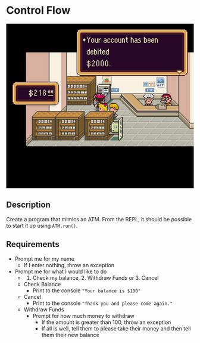 # Control Flow

![earthbound](earthbound.png)

## Description

Create a program that mimics an ATM. From the REPL, it should be possible to start it up using `ATM.run()`.

## Requirements

* Prompt me for my name
  * If I enter nothing, throw an exception
* Prompt me for what I would like to do
  * 1. Check my balance, 2. Withdraw Funds or 3. Cancel
  * Check Balance
    * Print to the console `"Your balance is $100"`
  * Cancel
    * Print to the console `"Thank you and please come again."`
  * Withdraw Funds
    * Prompt for how much money to withdraw
      * If the amount is greater than 100, throw an exception
      * If all is well, tell them to please take their money and then tell them their new balance
